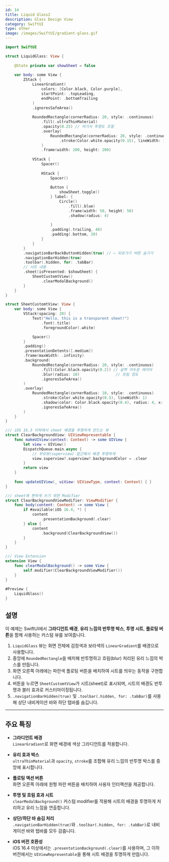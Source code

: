 ```yaml
---
id: 14
title: Liquid Glass2
description: Glass Design View
category: SwiftUI
type: other
image: /images/SwiftUI/gradient-glass.gif
---
```


```swift
import SwiftUI

struct LiquidGlass: View {
    
    @State private var showSheet = false
    
    var body: some View {
        ZStack {
            LinearGradient(
                colors: [Color.black, Color.purple],
                startPoint: .topLeading,
                endPoint: .bottomTrailing
            )
            .ignoresSafeArea()
            
            RoundedRectangle(cornerRadius: 20, style: .continuous)
                .fill(.ultraThinMaterial)
                .opacity(0.25) // 여기서 투명도 조절
                .overlay(
                    RoundedRectangle(cornerRadius: 20, style: .continuous)
                        .stroke(Color.white.opacity(0.15), lineWidth: 1)
                )
                .frame(width: 200, height: 200)
            
            VStack {
                Spacer()
                
                HStack {
                    Spacer()
                    
                    Button {
                        showSheet.toggle()
                    } label: {
                        Circle()
                            .fill(.blue)
                            .frame(width: 50, height: 50)
                            .shadow(radius: 4)
                            
                    }
                    .padding(.trailing, 40)
                    .padding(.bottom, 20)
                }
            }
        }
        .navigationBarBackButtonHidden(true) // ← 뒤로가기 버튼 숨기기
        .navigationBarHidden(true)
        .toolbar(.hidden, for: .tabBar)
        // 시트 내용
        .sheet(isPresented: $showSheet) {
            SheetCustomtView()
                .clearModalBackground() 
        }
    }
}

struct SheetCustomtView: View {
    var body: some View {
        VStack(spacing: 20) {
            Text("Hello, this is a transparent sheet!")
                .font(.title)
                .foregroundColor(.white)

            Spacer()
        }
        .padding()
        .presentationDetents([.medium])
        .frame(maxWidth: .infinity)
        .background(
            RoundedRectangle(cornerRadius: 20, style: .continuous)
                .fill(Color.black.opacity(0.2)) // 살짝 어두운 레이어
                .blur(radius: 10)                // 흐림 정도
                .ignoresSafeArea()
        )
        .overlay(
            RoundedRectangle(cornerRadius: 10, style: .continuous)
                .stroke(Color.white.opacity(0.5), lineWidth: 1)
                .shadow(color: Color.black.opacity(0.4), radius: 4, x: 0, y: 2)
                .ignoresSafeArea()
        )
    }
}

/// iOS 16.3 이하에서 sheet 배경을 투명하게 만드는 뷰
struct ClearBackgroundView: UIViewRepresentable {
    func makeUIView(context: Context) -> some UIView {
        let view = UIView()
        DispatchQueue.main.async {
            // 부모뷰(superview) 접근해서 배경 투명하게
            view.superview?.superview?.backgroundColor = .clear
        }
        return view
    }
    
    func updateUIView(_ uiView: UIViewType, context: Context) { }
}

/// sheet에 편하게 쓰기 위한 Modifier
struct ClearBackgroundViewModifier: ViewModifier {
    func body(content: Content) -> some View {
        if #available(iOS 16.4, *) {
            content
                .presentationBackground(.clear)
        } else {
            content
                .background(ClearBackgroundView())
        }
    }
}

/// View Extension
extension View {
    func clearModalBackground() -> some View {
        self.modifier(ClearBackgroundViewModifier())
    }
}
 
#Preview {
    LiquidGlass()
}
```

## 설명

이 예제는 SwiftUI에서 **그라디언트 배경**, **유리 느낌의 반투명 박스**, **투명 시트**, **플로팅 버튼**을 함께 사용하는 커스텀 뷰를 보여줍니다.

1. `LiquidGlass` 뷰는 화면 전체에 검정색과 보라색의 `LinearGradient`를 배경으로 사용합니다.
2. 중앙에 `RoundedRectangle`을 배치해 반투명하고 흐림(blur) 처리된 유리 느낌의 박스를 만듭니다.
3. 화면 오른쪽 아래에는 파란색 플로팅 버튼을 배치하여 시트를 띄우는 동작을 구현합니다.
4. 버튼을 누르면 `SheetCustomtView`가 시트(sheet)로 표시되며, 시트의 배경도 반투명과 블러 효과로 커스터마이징됩니다.
5. `.navigationBarHidden(true)` 및 `.toolbar(.hidden, for: .tabBar)`를 사용해 상단 내비게이션 바와 하단 탭바를 숨깁니다.

---

## 주요 특징

- **그라디언트 배경**  
  `LinearGradient`로 화면 배경에 색상 그라디언트를 적용합니다.

- **유리 효과 박스**  
  `ultraThinMaterial`과 `opacity`, `stroke`를 조합해 유리 느낌의 반투명 박스를 중앙에 표시합니다.

- **플로팅 액션 버튼**  
  화면 오른쪽 아래에 원형 파란 버튼을 배치하여 사용자 인터랙션을 제공합니다.

- **투명 및 흐림 효과 시트**  
  `clearModalBackground()` 커스텀 modifier를 적용해 시트의 배경을 투명하게 처리하고 유리 느낌을 연출합니다.

- **상단/하단 바 숨김 처리**  
  `.navigationBarHidden(true)`와 `.toolbar(.hidden, for: .tabBar)`로 내비게이션 바와 탭바를 모두 감춥니다.

- **iOS 버전 호환성**  
  iOS 16.4 이상에서는 `.presentationBackground(.clear)`를 사용하며, 그 이하 버전에서는 `UIViewRepresentable`을 통해 시트 배경을 투명하게 만듭니다.
